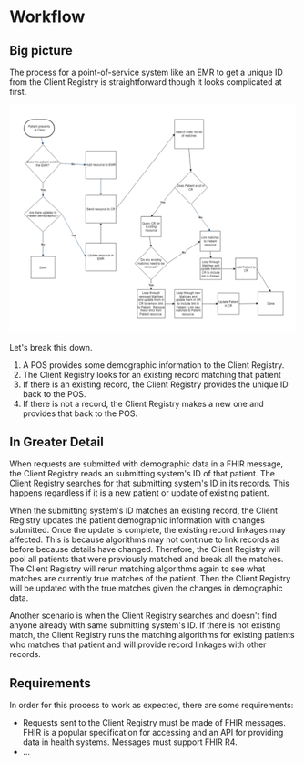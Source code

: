 # Workflow

## Big picture

The process for a point-of-service system like an EMR to get a unique ID from the Client Registry is straightforward though it looks complicated at first.

![Alt text](images/workflow.png "Workflow")

Let's break this down.

1. A POS provides some demographic information to the Client Registry.
2. The Client Registry looks for an existing record matching that patient
3. If there is an existing record, the Client Registry provides the unique ID back to the POS.
4. If there is not a record, the Client Registry makes a new one and provides that back to the POS.

## In Greater Detail

When requests are submitted with demographic data in a FHIR message, the Client Registry reads an submitting system's ID of that patient. The Client Registry searches for that submitting system's ID in its records. This happens regardless if it is a new patient or update of existing patient.

When the submitting system's ID matches an existing record, the Client Registry updates the patient demographic information with changes submitted. Once the update is complete, the existing record linkages may affected. This is because algorithms may not continue to link records as before because details have changed. Therefore, the Client Registry will pool all patients that were previously matched and break all the matches. The Client Registry will rerun matching algorithms again to see what matches are currently true matches of the patient. Then the Client Registry will be updated with the true matches given the changes in demographic data.

Another scenario is when the Client Registry searches and doesn't find anyone already with same submitting system's ID.
If there is not existing match, the Client Registry runs the matching algorithms for existing patients who matches that patient and will provide record linkages with other records.

## Requirements

In order for this process to work as expected, there are some requirements:

* Requests sent to the Client Registry must be made of FHIR messages. FHIR is a popular specification for accessing and an API for providing data in health systems. Messages must support FHIR R4.
* ...